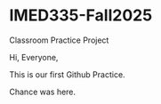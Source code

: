 # IMED335-Fall2025
Classroom Practice Project

Hi, Everyone,

This is our first Github Practice.


Chance was here.